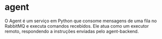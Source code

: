 # agent
O Agent é um serviço em Python que consome mensagens de uma fila no RabbitMQ e executa comandos recebidos.   Ele atua como um executor remoto, respondendo a instruções enviadas pelo agent-backend.
